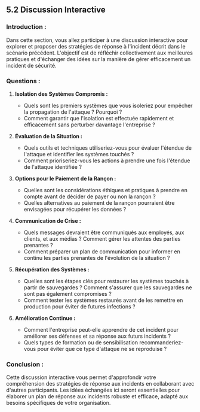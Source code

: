 
## 5.2 Discussion Interactive

### Introduction :
Dans cette section, vous allez participer à une discussion interactive pour explorer et proposer des stratégies de réponse à l'incident décrit dans le scénario précédent. L'objectif est de réfléchir collectivement aux meilleures pratiques et d'échanger des idées sur la manière de gérer efficacement un incident de sécurité.

### Questions :

1. **Isolation des Systèmes Compromis :**
   - Quels sont les premiers systèmes que vous isoleriez pour empêcher la propagation de l'attaque ? Pourquoi ?
   - Comment garantir que l'isolation est effectuée rapidement et efficacement sans perturber davantage l'entreprise ?

2. **Évaluation de la Situation :**
   - Quels outils et techniques utiliseriez-vous pour évaluer l'étendue de l'attaque et identifier les systèmes touchés ?
   - Comment prioriseriez-vous les actions à prendre une fois l'étendue de l'attaque identifiée ?

3. **Options pour le Paiement de la Rançon :**
   - Quelles sont les considérations éthiques et pratiques à prendre en compte avant de décider de payer ou non la rançon ?
   - Quelles alternatives au paiement de la rançon pourraient être envisagées pour récupérer les données ?

4. **Communication de Crise :**
   - Quels messages devraient être communiqués aux employés, aux clients, et aux médias ? Comment gérer les attentes des parties prenantes ?
   - Comment préparer un plan de communication pour informer en continu les parties prenantes de l'évolution de la situation ?

5. **Récupération des Systèmes :**
   - Quelles sont les étapes clés pour restaurer les systèmes touchés à partir de sauvegardes ? Comment s'assurer que les sauvegardes ne sont pas également compromises ?
   - Comment tester les systèmes restaurés avant de les remettre en production pour éviter de futures infections ?

6. **Amélioration Continue :**
   - Comment l'entreprise peut-elle apprendre de cet incident pour améliorer ses défenses et sa réponse aux futurs incidents ?
   - Quels types de formation ou de sensibilisation recommanderiez-vous pour éviter que ce type d'attaque ne se reproduise ?

### Conclusion :
Cette discussion interactive vous permet d'approfondir votre compréhension des stratégies de réponse aux incidents en collaborant avec d'autres participants. Les idées échangées ici seront essentielles pour élaborer un plan de réponse aux incidents robuste et efficace, adapté aux besoins spécifiques de votre organisation.
